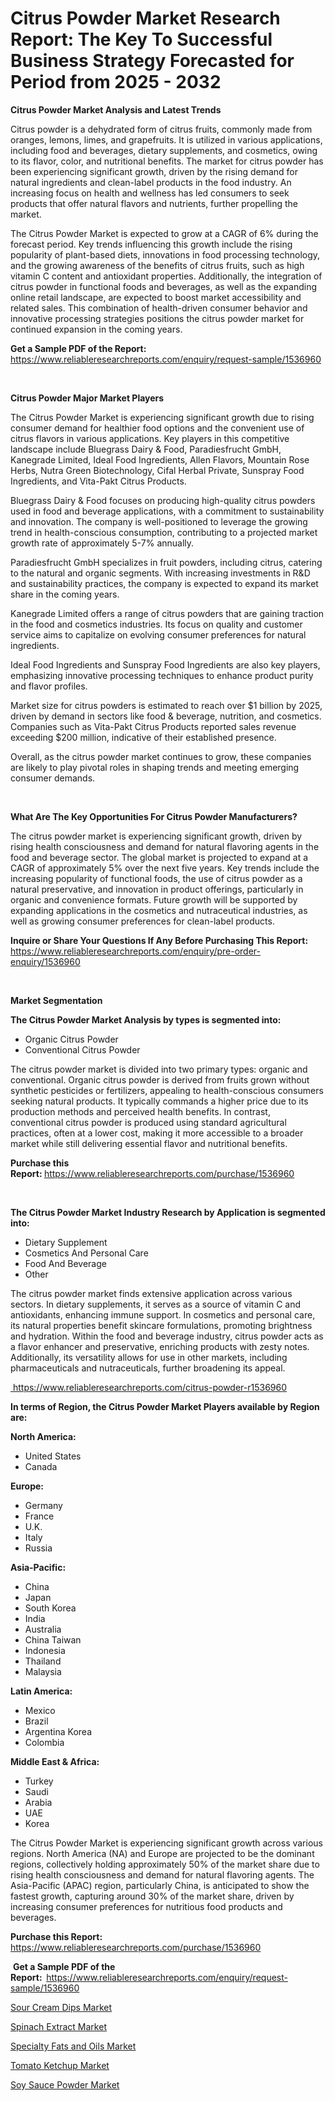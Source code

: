 <p><h1>Citrus Powder Market Research Report: The Key To Successful Business Strategy Forecasted for Period from 2025 - 2032</h1></p><p><strong>Citrus Powder Market Analysis and Latest Trends</strong></p>
<p><p>Citrus powder is a dehydrated form of citrus fruits, commonly made from oranges, lemons, limes, and grapefruits. It is utilized in various applications, including food and beverages, dietary supplements, and cosmetics, owing to its flavor, color, and nutritional benefits. The market for citrus powder has been experiencing significant growth, driven by the rising demand for natural ingredients and clean-label products in the food industry. An increasing focus on health and wellness has led consumers to seek products that offer natural flavors and nutrients, further propelling the market.</p><p>The Citrus Powder Market is expected to grow at a CAGR of 6% during the forecast period. Key trends influencing this growth include the rising popularity of plant-based diets, innovations in food processing technology, and the growing awareness of the benefits of citrus fruits, such as high vitamin C content and antioxidant properties. Additionally, the integration of citrus powder in functional foods and beverages, as well as the expanding online retail landscape, are expected to boost market accessibility and related sales. This combination of health-driven consumer behavior and innovative processing strategies positions the citrus powder market for continued expansion in the coming years.</p></p>
<p><strong>Get a Sample PDF of the Report:&nbsp;</strong> <a href="https://www.reliableresearchreports.com/enquiry/request-sample/1536960?utm_campaign=16&utm_medium=2&utm_source=Github&utm_content=ia&utm_term=07042025&utm_id=citrus-powder">https://www.reliableresearchreports.com/enquiry/request-sample/1536960</a></p>
<p>&nbsp;</p>
<p><strong>Citrus Powder Major Market Players</strong></p>
<p><p>The Citrus Powder Market is experiencing significant growth due to rising consumer demand for healthier food options and the convenient use of citrus flavors in various applications. Key players in this competitive landscape include Bluegrass Dairy & Food, Paradiesfrucht GmbH, Kanegrade Limited, Ideal Food Ingredients, Allen Flavors, Mountain Rose Herbs, Nutra Green Biotechnology, Cifal Herbal Private, Sunspray Food Ingredients, and Vita-Pakt Citrus Products.</p><p>Bluegrass Dairy & Food focuses on producing high-quality citrus powders used in food and beverage applications, with a commitment to sustainability and innovation. The company is well-positioned to leverage the growing trend in health-conscious consumption, contributing to a projected market growth rate of approximately 5-7% annually.</p><p>Paradiesfrucht GmbH specializes in fruit powders, including citrus, catering to the natural and organic segments. With increasing investments in R&D and sustainability practices, the company is expected to expand its market share in the coming years.</p><p>Kanegrade Limited offers a range of citrus powders that are gaining traction in the food and cosmetics industries. Its focus on quality and customer service aims to capitalize on evolving consumer preferences for natural ingredients.</p><p>Ideal Food Ingredients and Sunspray Food Ingredients are also key players, emphasizing innovative processing techniques to enhance product purity and flavor profiles. </p><p>Market size for citrus powders is estimated to reach over $1 billion by 2025, driven by demand in sectors like food & beverage, nutrition, and cosmetics. Companies such as Vita-Pakt Citrus Products reported sales revenue exceeding $200 million, indicative of their established presence.</p><p>Overall, as the citrus powder market continues to grow, these companies are likely to play pivotal roles in shaping trends and meeting emerging consumer demands.</p></p>
<p>&nbsp;</p>
<p><strong>What Are The Key Opportunities For Citrus Powder Manufacturers?</strong></p>
<p><p>The citrus powder market is experiencing significant growth, driven by rising health consciousness and demand for natural flavoring agents in the food and beverage sector. The global market is projected to expand at a CAGR of approximately 5% over the next five years. Key trends include the increasing popularity of functional foods, the use of citrus powder as a natural preservative, and innovation in product offerings, particularly in organic and convenience formats. Future growth will be supported by expanding applications in the cosmetics and nutraceutical industries, as well as growing consumer preferences for clean-label products.</p></p>
<p><strong>Inquire or Share Your Questions If Any Before Purchasing This Report:</strong> <a href="https://www.reliableresearchreports.com/enquiry/pre-order-enquiry/1536960?utm_campaign=16&utm_medium=2&utm_source=Github&utm_content=ia&utm_term=07042025&utm_id=citrus-powder">https://www.reliableresearchreports.com/enquiry/pre-order-enquiry/1536960</a></p>
<p>&nbsp;</p>
<p><strong>Market Segmentation</strong></p>
<p><strong>The Citrus Powder Market Analysis by types is segmented into:</strong></p>
<p><ul><li>Organic Citrus Powder</li><li>Conventional Citrus Powder</li></ul></p>
<p><p>The citrus powder market is divided into two primary types: organic and conventional. Organic citrus powder is derived from fruits grown without synthetic pesticides or fertilizers, appealing to health-conscious consumers seeking natural products. It typically commands a higher price due to its production methods and perceived health benefits. In contrast, conventional citrus powder is produced using standard agricultural practices, often at a lower cost, making it more accessible to a broader market while still delivering essential flavor and nutritional benefits.</p></p>
<p><strong>Purchase this Report:&nbsp;</strong><a href="https://www.reliableresearchreports.com/purchase/1536960?utm_campaign=16&utm_medium=2&utm_source=Github&utm_content=ia&utm_term=07042025&utm_id=citrus-powder">https://www.reliableresearchreports.com/purchase/1536960</a></p>
<p>&nbsp;</p>
<p><strong>The Citrus Powder Market Industry Research by Application is segmented into:</strong></p>
<p><ul><li>Dietary Supplement</li><li>Cosmetics And Personal Care</li><li>Food And Beverage</li><li>Other</li></ul></p>
<p><p>The citrus powder market finds extensive application across various sectors. In dietary supplements, it serves as a source of vitamin C and antioxidants, enhancing immune support. In cosmetics and personal care, its natural properties benefit skincare formulations, promoting brightness and hydration. Within the food and beverage industry, citrus powder acts as a flavor enhancer and preservative, enriching products with zesty notes. Additionally, its versatility allows for use in other markets, including pharmaceuticals and nutraceuticals, further broadening its appeal.</p></p>
<p><a href="https://www.reliableresearchreports.com/citrus-powder-r1536960?utm_campaign=16&utm_medium=2&utm_source=Github&utm_content=ia&utm_term=07042025&utm_id=citrus-powder">&nbsp;https://www.reliableresearchreports.com/citrus-powder-r1536960</a></p>
<p><strong>In terms of Region, the Citrus Powder Market Players available by Region are:</strong></p>
<p>
    <p> <strong> North America: </strong>
        <ul>
            <li>United States</li>
            <li>Canada</li>
        </ul>
        </p> 
    <p> <strong> Europe: </strong>
        <ul>
            <li>Germany</li>
            <li>France</li>
            <li>U.K.</li>
            <li>Italy</li>
            <li>Russia</li>
        </ul>
        </p> 
    <p> <strong> Asia-Pacific: </strong>
        <ul>
            <li>China</li>
            <li>Japan</li>
            <li>South Korea</li>
            <li>India</li>
            <li>Australia</li>
            <li>China Taiwan</li>
            <li>Indonesia</li>
            <li>Thailand</li>
            <li>Malaysia</li>
        </ul>
        </p> 
    <p> <strong> Latin America: </strong>
        <ul>
            <li>Mexico</li>
            <li>Brazil</li>
            <li>Argentina Korea</li>
            <li>Colombia</li>
        </ul>
        </p> 
    <p> <strong> Middle East & Africa: </strong>
        <ul>
            <li>Turkey</li>
            <li>Saudi</li>
            <li>Arabia</li>
            <li>UAE</li>
            <li>Korea</li>
        </ul>
    </p>
    </p>
<p><p>The Citrus Powder Market is experiencing significant growth across various regions. North America (NA) and Europe are projected to be the dominant regions, collectively holding approximately 50% of the market share due to rising health consciousness and demand for natural flavoring agents. The Asia-Pacific (APAC) region, particularly China, is anticipated to show the fastest growth, capturing around 30% of the market share, driven by increasing consumer preferences for nutritious food products and beverages.</p></p>
<p><strong>Purchase this Report: </strong><a href="https://www.reliableresearchreports.com/purchase/1536960?utm_campaign=16&utm_medium=2&utm_source=Github&utm_content=ia&utm_term=07042025&utm_id=citrus-powder">https://www.reliableresearchreports.com/purchase/1536960</a></p>
<p>&nbsp;<strong>Get a Sample PDF of the Report:&nbsp;&nbsp;</strong><a href="https://www.reliableresearchreports.com/enquiry/request-sample/1536960?utm_campaign=16&utm_medium=2&utm_source=Github&utm_content=ia&utm_term=07042025&utm_id=citrus-powder">https://www.reliableresearchreports.com/enquiry/request-sample/1536960</a></p>
<p><strong></strong></p>
<p><p><a href="https://github.com/thanenegenqa/Market-Research-Report-List-1/blob/main/sour-cream-dips-market.md?utm_campaign=16&utm_medium=2&utm_source=Github&utm_content=ia&utm_term=07042025&utm_id=citrus-powder">Sour Cream Dips Market</a></p><p><a href="https://github.com/syskamazucqa/Market-Research-Report-List-1/blob/main/spinach-extract-market.md?utm_campaign=16&utm_medium=2&utm_source=Github&utm_content=ia&utm_term=07042025&utm_id=citrus-powder">Spinach Extract Market</a></p><p><a href="https://github.com/cezilfinerv9/Market-Research-Report-List-1/blob/main/specialty-fats-and-oils-market.md?utm_campaign=16&utm_medium=2&utm_source=Github&utm_content=ia&utm_term=07042025&utm_id=citrus-powder">Specialty Fats and Oils Market</a></p><p><a href="https://github.com/cachaskluwe/Market-Research-Report-List-1/blob/main/tomato-ketchup-market.md?utm_campaign=16&utm_medium=2&utm_source=Github&utm_content=ia&utm_term=07042025&utm_id=citrus-powder">Tomato Ketchup Market</a></p><p><a href="https://github.com/lelkohydesyj/Market-Research-Report-List-1/blob/main/soy-sauce-powder-market.md?utm_campaign=16&utm_medium=2&utm_source=Github&utm_content=ia&utm_term=07042025&utm_id=citrus-powder">Soy Sauce Powder Market</a></p></p>